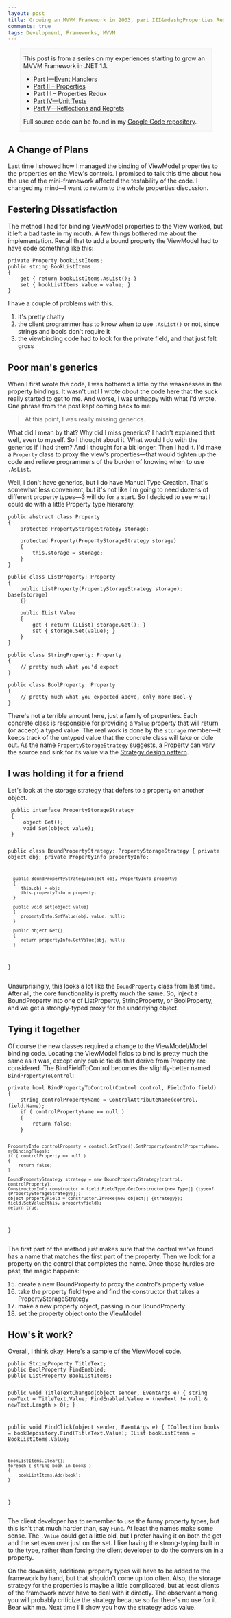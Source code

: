 ```yaml
---
layout: post
title: Growing an MVVM Framework in 2003, part III&mdash;Properties Redux
comments: true
tags: Development, Frameworks, MVVM
---
```

<div style="padding-left:.5em;padding-right:.5em;margin-left:2em;margin-right:2em;border:1px solid #EEE;background-color:#F8F8F8;">
<p>This post is from a series on my experiences starting to grow an MVVM Framework in .NET 1.1.</p>

* <a href="{filename}2010-10-29-growing-an-mvvm-framework-in-2003-part-i-event-handlers.md">Part I&mdash;Event Handlers</a>
* <a href="{filename}2010-11-10-growing-an-mvvm-framework-in-2003-part-ii-properties.md">Part II &#8211; Properties</a>
* Part III  &#8211; Properties Redux
* <a href="{filename}2010-11-30-growing-an-mvvm-framework-in-2003-part-iv-unit-tests.md">Part IV&mdash;Unit Tests</a>
* <a href="{filename}2011-02-15-growing-an-mvvm-framework-in-2003-part-v-reflections-and-regrets.md">Part V&mdash;Reflections and Regrets</a>

<p>Full source code can be found in my <a href="http://code.google.com/p/blairconrad/source/browse/#svn/trunk/BlogExamples/2010-11-mvvm-.net1.1/BookFinder">Google Code repository</a>.</p>
</div>

<h2>A Change of Plans</h2>
Last time I showed how I managed the binding of ViewModel properties to the properties on the View's controls.  I promised to talk this time about how the use of the mini-framework affected the testability of the code. I changed my mind&mdash;I want to return to the whole properties discussion.

<h2>Festering Dissatisfaction</h2>
The method I had for binding ViewModel properties to the View worked, but it left a bad taste in my mouth. A few things bothered me about the implementation. Recall that to add a bound property the ViewModel had to have code something like this:
<pre><code class="csharp">private Property bookListItems;
public string BookListItems
{
    get { return bookListItems.AsList(); }
    set { bookListItems.Value = value; }
}</code></pre>
I have a couple of problems with this.

<ol>
<li>it's pretty chatty</li>
<li>the client programmer has to know when to use <code>.AsList()</code> or not, since strings and bools don't require it</li>
<li>the viewbinding code had to look for the private field, and that just felt gross</li>
</ol>

<h2>Poor man's generics</h2>
When I first wrote the code, I was bothered a little by the weaknesses in the property bindings. It wasn't until I wrote <i>about</i> the code here that the suck really started to get to me. And worse, I was unhappy with what I'd wrote. One phrase from the post kept coming back to me:

>At this point, I was really missing generics.

What did I mean by that? Why did I miss generics? I hadn't explained that well, even to myself. So I thought about it. What would I do with the generics if I had them? And I thought for a bit longer. Then I had it. I'd make a <code>Property</code> class to proxy the view's properties&mdash;that would tighten up the code and relieve programmers of the burden of knowing when to use `.AsList`.

Well, I don't have generics, but I do have Manual Type Creation. That's somewhat less convenient, but it's not like I'm going to need dozens of different property types&mdash;3 will do for a start.  So I decided to see what I could do with a little Property type hierarchy.

<pre><code class="csharp">public abstract class Property
{
    protected PropertyStorageStrategy storage;

    protected Property(PropertyStorageStrategy storage)
    {
        this.storage = storage;
    }
}

public class ListProperty: Property
{
    public ListProperty(PropertyStorageStrategy storage): base(storage)
    {}

    public IList Value
    {
        get { return (IList) storage.Get(); }
        set { storage.Set(value); }
    }
}

public class StringProperty: Property
{
    // pretty much what you'd expect
}

public class BoolProperty: Property
{
    // pretty much what you expected above, only more Bool-y
}</code></pre>

There's not a terrible amount here, just a family of properties. Each concrete class is responsible for providing a <code>Value</code> property that will return (or accept) a typed value. The real work is done by the <code>storage</code> member&mdash;it keeps track of the untyped value that the concrete class will take or dole out. As the name <code>PropertyStorageStrategy</code> suggests, a Property can vary the source and sink for its value via the  <a href="http://en.wikipedia.org/wiki/Strategy_pattern">Strategy design pattern</a>. 

<h2>I was holding it for a friend</h2>
Let's look at the storage strategy that defers to a property on another object.
<pre><code class="csharp"> public interface PropertyStorageStrategy
 {
     object Get();
     void Set(object value);
 }

public class BoundPropertyStrategy: PropertyStorageStrategy 
{
      private object obj;
      private PropertyInfo propertyInfo;

      public BoundPropertyStrategy(object obj, PropertyInfo property)
      {
         this.obj = obj;
         this.propertyInfo = property;
      }

      public void Set(object value)
      {
         propertyInfo.SetValue(obj, value, null);
      }

      public object Get()
      {
         return propertyInfo.GetValue(obj, null); 
      }
}</code></pre>

Unsurprisingly, this looks a lot like the <code>BoundProperty</code> class from last time. After all, the core functionality is pretty much the same. So, inject a BoundProperty into one of ListProperty, StringProperty, or BoolProperty, and we get a strongly-typed proxy for the underlying object.

<h2>Tying it together</h2>
Of course the new classes required a change to the ViewModel/Model binding code. Locating the ViewModel fields to bind is pretty much the same as it was, except only public fields that derive from Property are considered. The BindFieldToControl becomes the slightly-better named <code>BindPropertyToControl</code>:
<pre><code class="csharp linenos=table">private bool BindPropertyToControl(Control control, FieldInfo field)
{
    string controlPropertyName = ControlAttributeName(control, field.Name);
    if ( controlPropertyName == null )
    {
        return false;
    }

    PropertyInfo controlProperty = control.GetType().GetProperty(controlPropertyName, myBindingFlags);
    if ( controlProperty == null )
    {
        return false;
    }
     
    BoundPropertyStrategy strategy = new BoundPropertyStrategy(control, controlProperty);
    ConstructorInfo constructor = field.FieldType.GetConstructor(new Type[] {typeof (PropertyStorageStrategy)});
    object propertyField = constructor.Invoke(new object[] {strategy});
    field.SetValue(this, propertyField);
    return true;
}</code></pre>

The first part of the method just makes sure that the control we've found has a name that matches the first part of the property. Then we look for a property on the control that completes the name. Once those hurdles are past, the magic happens:

<ol start="15">
  <li>create a new BoundProperty to proxy the control's property value</li>
  <li>take the property field type and find the constructor that takes a PropertyStorageStrategy</li>
  <li>make a new property object, passing in our BoundProperty</li>
  <li>set the property object onto the ViewModel</li>
</ol>

<h2>How's it work?</h2>
Overall, I think okay. Here's a sample of the ViewModel code.
<pre><code class="csharp">public StringProperty TitleText;
public BoolProperty FindEnabled;
public ListProperty BookListItems;

public void TitleTextChanged(object sender, EventArgs e)
{
    string newText = TitleText.Value;
    FindEnabled.Value = (newText != null &amp; newText.Length &gt; 0);
}

public void FindClick(object sender, EventArgs e)
{
    ICollection books = bookDepository.Find(TitleText.Value);
    IList bookListItems = BookListItems.Value;

    bookListItems.Clear();
    foreach ( string book in books )
    {
        bookListItems.Add(book);
    }
}</code></pre>

The client developer has to remember to use the funny property types,
but this isn't that much harder than, say `Func`. At least the names
make some sense.  The `.Value` could get a little old, but I prefer
having it on both the get and the set even over just on the set. I
like having the strong-typing built in to the type, rather than
forcing the client developer to do the conversion in a property.

On the downside, additional property types will have to be added to
the framework by hand, but that shouldn't come up too often. Also, the
storage strategy for the properties is maybe a little complicated, but
at least clients of the framework never have to deal with it
directly. The observant among you will probably criticize the strategy
because so far there's no use for it. Bear with me. Next time I'll
show you how the strategy adds value.

